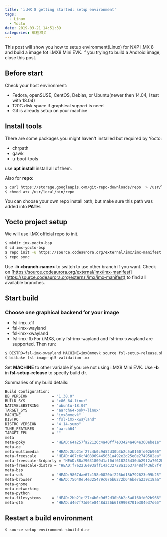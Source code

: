 ```yaml
---
title: 'i.MX 8 getting started: setup environment'
tags:
  - Linux
  - Yocto
date: 2019-03-21 14:51:39
categories: 编程相关
---
```

This post will show you how to setup environment(Linux) for NXP i.MX 8 and build a image fot i.MX8 Mini EVK. If you trying to build a Android image, close this post.
<!--more-->

## Before start
Check your host environment:
- Fedora, openSUSE, CentOS, Debian, or Ubuntu(newer then 14.04, I test with 18.04)
- 120G disk space if graphical support is need
- Git is already setup on your machine

## Install tools
There are some packages you might haven't installed but required by Yocto:

- chrpath
- gawk
- u-boot-tools
  
use **apt install** install all of them.


Also for **repo**:
```bash
$ curl https://storage.googleapis.com/git-repo-downloads/repo  > /usr/local/bin/repo
$ chmod a+x /usr/local/bin/repo
```
You can choose your own repo install path, but make sure this path was added into **PATH**.

## Yocto project setup
We will use i.MX official repo to init.
```bash
$ mkdir imx-yocto-bsp 
$ cd imx-yocto-bsp 
$ repo init -u https://source.codeaurora.org/external/imx/imx-manifest  -b imx-linux-sumo -m imx-4.14.78-1.0.0_ga.xml 
$ repo sync
```
Use **-b &lt;branch-name&gt;** to switch to use other branch if you want. Check on [https://source.codeaurora.org/external/imx/imx-manifest](https://source.codeaurora.org/external/imx/imx-manifest) to find all available branches.

## Start build
### Choose one graphical backend for your image
- fsl-imx-x11 
- fsl-imx-wayland
- fsl-imx-xwayland
- fsl-imx-fb
For i.MX8, only fsl-imx-wayland and fsl-imx-xwayland are supported.
Then run:
```bash
$ DISTRO=fsl-imx-xwayland MACHINE=imx8mmevk source fsl-setup-release.sh -b build-xwayland 
$ bitbake fsl-image-qt5-validation-imx
```
Set **MACHINE** to other variable if you are not using i.MX8 Mini EVK. Use **-b** in **fsl-setup-release** to specify build dir.

Summaries of my build details:
```bash
Build Configuration:
BB_VERSION           = "1.38.0"
BUILD_SYS            = "x86_64-linux"
NATIVELSBSTRING      = "ubuntu-18.04"
TARGET_SYS           = "aarch64-poky-linux"
MACHINE              = "imx8mmevk"
DISTRO               = "fsl-imx-xwayland"
DISTRO_VERSION       = "4.14-sumo"
TUNE_FEATURES        = "aarch64"
TARGET_FPU           = ""
meta                 
meta-poky            = "HEAD:64a257fa22126c4a40ff7e03424a404e360ebe1e"
meta-oe              
meta-multimedia      = "HEAD:2bb21ef27c4b0c9d52d30b3b2c5a0160fd02b966"
meta-freescale       = "HEAD:407c6cf408969445031a492e2d25e0e2749582ea"
meta-freescale-3rdparty = "HEAD:88a29631809d1af0df618245430db29f2a7012b5"
meta-freescale-distro = "HEAD:f7e2216e93aff14ac32728a13637a48df436b7f4"
meta-bsp             
meta-sdk             = "HEAD:9867dae67c158e0820bf226bd18b792623e99b25"
meta-browser         = "HEAD:75640e14e325479c076b6272b646be7a239c18aa"
meta-gnome           
meta-networking      
meta-python          
meta-filesystems     = "HEAD:2bb21ef27c4b0c9d52d30b3b2c5a0160fd02b966"
meta-qt5             = "HEAD:d4e7f73d04e8448d326b6f89908701e304e37d65"

```

## Restart a build environment
```bash
$ source setup-environment <build-dir>
```
